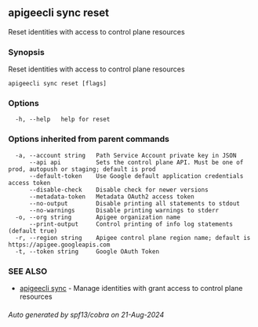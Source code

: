 ## apigeecli sync reset

Reset identities with access to control plane resources

### Synopsis

Reset identities with access to control plane resources

```
apigeecli sync reset [flags]
```

### Options

```
  -h, --help   help for reset
```

### Options inherited from parent commands

```
  -a, --account string   Path Service Account private key in JSON
      --api api          Sets the control plane API. Must be one of prod, autopush or staging; default is prod
      --default-token    Use Google default application credentials access token
      --disable-check    Disable check for newer versions
      --metadata-token   Metadata OAuth2 access token
      --no-output        Disable printing all statements to stdout
      --no-warnings      Disable printing warnings to stderr
  -o, --org string       Apigee organization name
      --print-output     Control printing of info log statements (default true)
  -r, --region string    Apigee control plane region name; default is https://apigee.googleapis.com
  -t, --token string     Google OAuth Token
```

### SEE ALSO

* [apigeecli sync](apigeecli_sync.md)	 - Manage identities with grant access to control plane resources

###### Auto generated by spf13/cobra on 21-Aug-2024
